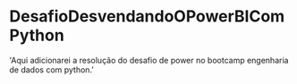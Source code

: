 # DesafioDesvendandoOPowerBIComPython
'Aqui adicionarei a resolução do desafio de power no bootcamp engenharia de dados com python.'
